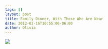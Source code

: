 ```yaml
---
tags: []
layout: post
title: Family Dinner, With Those Who Are Near
date: 2012-02-16T10:55:06-06:00
author: Olivia
---
```


![](/media/lzhwbuLn4o1qga9s2o1_1280.png)
